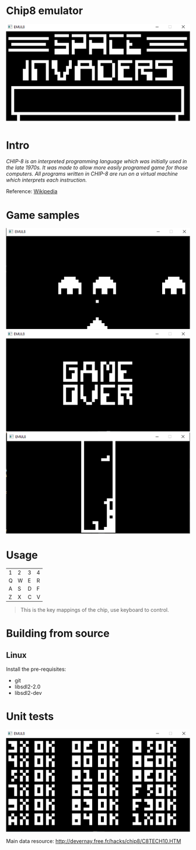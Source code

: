 # Chip8 emulator

<img src="https://github.com/olesgedz/Chip8/blob/master/resources/screenshots/Screenshot%202021-10-12%20090655.png?raw=false">

# Intro

*CHIP-8 is an interpreted programming language which was initially used in the late 1970s. It was made to allow more easily programed game for those computers. All programs written in CHIP-8 are run on a virtual machine which interprets each instruction.*

Reference: [Wikipedia](https://en.wikipedia.org/wiki/CHIP-8)

# Game samples

<img src="https://github.com/olesgedz/Chip8/blob/master/resources/screenshots/Screenshot%202021-10-12%20085935.png?raw=false">
<img src="https://github.com/olesgedz/Chip8/blob/master/resources/screenshots/Screenshot%202021-10-12%20085955.png?raw=false">
<img src="https://github.com/olesgedz/Chip8/blob/master/resources/screenshots/Screenshot%202021-10-12%20090202.png?raw=false">

# Usage

<table>
  <tr>
      <td>1</td>
      <td>2</td>
      <td>3</td>
      <td>4</td>
  </tr>
  <tr>
      <td>Q</td>
      <td>W</td>
      <td>E</td>
      <td>R</td>
  </tr>
  <tr>
      <td>A</td>
      <td>S</td>
      <td>D</td>
      <td>F</td>
  </tr>
  <tr>
      <td>Z</td>
      <td>X</td>
      <td>C</td>
      <td>V</td>
  </tr>
</table>

> This is the key mappings of the chip, use keyboard to control.

# Building from source

## Linux

Install the pre-requisites:
* git
* libsdl2-2.0
* libsdl2-dev

# Unit tests
<img src="https://github.com/olesgedz/Chip8/blob/master/resources/screenshots/test.png?raw=false">


Main data resource:
http://devernay.free.fr/hacks/chip8/C8TECH10.HTM
